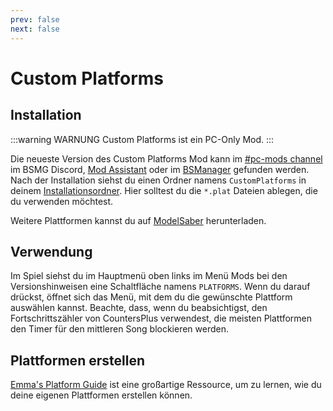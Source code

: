 ```yaml
---
prev: false
next: false
---
```


# Custom Platforms

## Installation

:::warning WARNUNG
Custom Platforms ist ein PC-Only Mod.
:::

Die neueste Version des Custom Platforms Mod kann im [#pc-mods channel](https://discord.gg/beatsabermods) im BSMG Discord, [Mod Assistant](https://github.com/Assistant/ModAssistant) oder im [BSManager](https://github.com/Zagrios/bs-manager) gefunden werden. Nach der Installation siehst du einen Ordner namens `CustomPlatforms` in deinem [Installationsordner](/de/faq/install-folder.md). Hier solltest du die `*.plat` Dateien ablegen, die du verwenden möchtest.

Weitere Plattformen kannst du auf [ModelSaber](https://modelsaber.com/Platforms/) herunterladen.

## Verwendung

Im Spiel siehst du im Hauptmenü oben links im Menü Mods bei den Versionshinweisen eine Schaltfläche namens `PLATFORMS`. Wenn du darauf drückst, öffnet sich das Menü, mit dem du die gewünschte Plattform auswählen kannst. Beachte, dass, wenn du beabsichtigst, den Fortschrittszähler von CountersPlus verwendest, die meisten Plattformen den Timer für den mittleren Song blockieren werden.

## Plattformen erstellen

[Emma's Platform Guide](./platforms-guide.md) ist eine großartige Ressource, um zu lernen, wie du deine eigenen Plattformen erstellen können.
